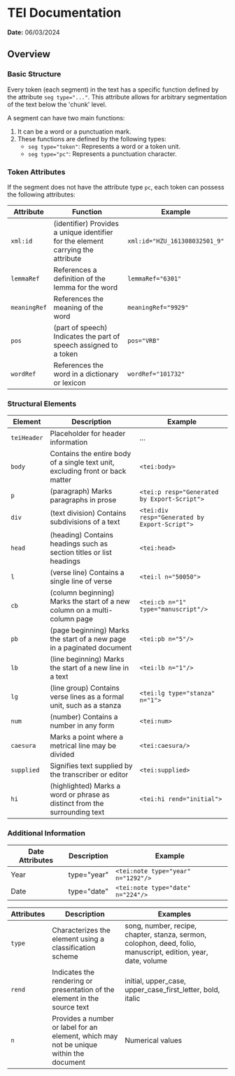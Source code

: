 # TEI Documentation

**Date:** 06/03/2024

## Overview
### Basic Structure

Every token (each segment) in the text has a specific function defined by the attribute `seg type="..."`. This attribute allows for arbitrary segmentation of the text below the 'chunk' level.

A segment can have two main functions:
1. It can be a word or a punctuation mark.
2. These functions are defined by the following types:
   - `seg type="token"`: Represents a word or a token unit.
   - `seg type="pc"`: Represents a punctuation character.

### Token Attributes

If the segment does not have the attribute type `pc`, each token can possess the following attributes:

| Attribute   | Function | Example |
|-------------|----------|---------|
| `xml:id`    | (identifier) Provides a unique identifier for the element carrying the attribute | `xml:id="HZU_161308032501_9"` |
| `lemmaRef`  | References a definition of the lemma for the word | `lemmaRef="6301"` |
| `meaningRef`| References the meaning of the word | `meaningRef="9929"` |
| `pos`       | (part of speech) Indicates the part of speech assigned to a token | `pos="VRB"` |
| `wordRef`   | References the word in a dictionary or lexicon | `wordRef="101732"` |

    

### Structural Elements

| Element      | Description | Example |
|--------------|-------------|---------|
| `teiHeader`    | Placeholder for header information | ... |
| `body`         | Contains the entire body of a single text unit, excluding front or back matter | `<tei:body>` |
| `p`            | (paragraph) Marks paragraphs in prose | `<tei:p resp="Generated by Export-Script">` |
| `div`          | (text division) Contains subdivisions of a text | `<tei:div resp="Generated by Export-Script">` |
| `head`         | (heading) Contains headings such as section titles or list headings | `<tei:head>` |
| `l`            | (verse line) Contains a single line of verse | `<tei:l n="50050">` |
| `cb`           | (column beginning) Marks the start of a new column on a multi-column page | `<tei:cb n="1" type="manuscript"/>` |
| `pb`           | (page beginning) Marks the start of a new page in a paginated document | `<tei:pb n="5"/>` |
| `lb`           | (line beginning) Marks the start of a new line in a text | `<tei:lb n="1"/>` |
| `lg`           | (line group) Contains verse lines as a formal unit, such as a stanza | `<tei:lg type="stanza" n="1">` |
| `num`          | (number) Contains a number in any form | `<tei:num>` |
| `caesura`      | Marks a point where a metrical line may be divided | `<tei:caesura/>` |
| `supplied`     | Signifies text supplied by the transcriber or editor | `<tei:supplied>` |
| `hi`           | (highlighted) Marks a word or phrase as distinct from the surrounding text | `<tei:hi rend="initial">` |

### Additional Information

| Date Attributes | Description | Example |
|-----------------|-------------|---------|
| Year            | type="year" | `<tei:note type="year" n="1292"/>` |
| Date            | type="date" | `<tei:note type="date" n="224"/>` |

| Attributes | Description | Examples |
|------------|-------------|----------|
| `type`       | Characterizes the element using a classification scheme | song, number, recipe, chapter, stanza, sermon, colophon, deed, folio, manuscript, edition, year, date, volume |
| `rend`       | Indicates the rendering or presentation of the element in the source text | initial, upper_case, upper_case_first_letter, bold, italic |
| `n`          | Provides a number or label for an element, which may not be unique within the document | Numerical values |


